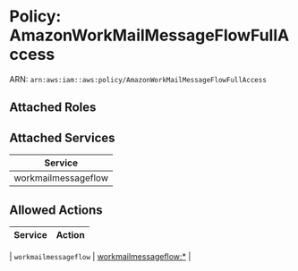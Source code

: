 # Policy: AmazonWorkMailMessageFlowFullAccess

ARN: `arn:aws:iam::aws:policy/AmazonWorkMailMessageFlowFullAccess`

## Attached Roles

## Attached Services

| Service |
|---------|
| workmailmessageflow |

## Allowed Actions

| Service | Action |
|:-------:|--------|

| `workmailmessageflow` | [workmailmessageflow:*](../actions.md#workmailmessageflow:all) |
